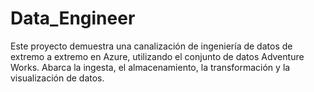 # Data_Engineer
Este proyecto demuestra una canalización de ingeniería de datos de extremo a extremo en Azure, utilizando el conjunto de datos Adventure Works. Abarca la ingesta, el almacenamiento, la transformación y la visualización de datos.
